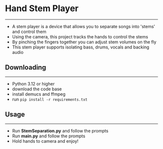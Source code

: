 # Hand Stem Player

---
* A stem player is a device that allows you to separate songs into 'stems' and control them
* Using the camera, this project tracks the hands to control the stems
* By pinching the fingers together you can adjust stem volumes on the fly
* This stem player supports isolating bass, drums, vocals and backing audio

## Downloading

---

- Python 3.12 or higher
- download the code base
- install demucs and ffmpeg
- run `pip install -r requirements.txt`

## Usage

---

* Run **StemSeparation.py** and follow the prompts
* Run **main.py** and follow the prompts
* Hold hands to camera and enjoy!



